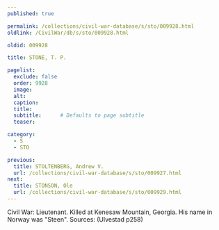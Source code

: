 ```yaml
---
published: true

permalink: /collections/civil-war-database/s/sto/009928.html
oldlink: /CivilWar/db/s/sto/009928.html

oldid: 009928

title: STONE, T. P.

pagelist:
  exclude: false
  order: 9928
  image: 
  alt:
  caption:
  title:
  subtitle:      # Defaults to page subtitle
  teaser:

category: 
  - S 
  - STO

previous:
  title: STOLTENBERG, Andrew V.
  url: /collections/civil-war-database/s/sto/009927.html  
next:
  title: STONSON, Ole
  url: /collections/civil-war-database/s/sto/009929.html   
---
```

Civil War: Lieutenant. Killed at Kenesaw Mountain, Georgia. His name in Norway was &quot;Steen&quot;. Sources: (Ulvestad p258)
